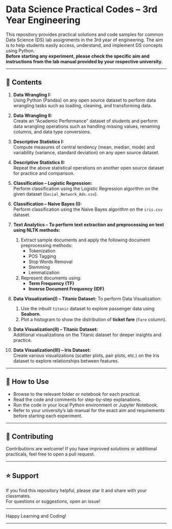 # Data Science Practical Codes – 3rd Year Engineering

This repository provides practical solutions and code samples for common Data Science (DS) lab assignments in the 3rd year of engineering. The aim is to help students easily access, understand, and implement DS concepts using Python.  
**Before starting any experiment, please check the specific aim and instructions from the lab manual provided by your respective university.**

---

## 📑 Contents

1. **Data Wrangling I:**  
   Using Python (Pandas) on any open source dataset to perform data wrangling tasks such as loading, cleaning, and transforming data.

2. **Data Wrangling II:**  
   Create an “Academic Performance” dataset of students and perform data wrangling operations such as handling missing values, renaming columns, and data type conversions.

3. **Descriptive Statistics I:**  
   Compute measures of central tendency (mean, median, mode) and variability (variance, standard deviation) on any open source dataset.

4. **Descriptive Statistics II:**  
   Repeat the above statistical operations on another open source dataset for practice and comparison.

5. **Classification – Logistic Regression:**  
   Perform classification using the Logistic Regression algorithm on the given dataset (`Social_Network_Ads.csv`).

6. **Classification – Naive Bayes (I):**  
   Perform classification using the Naive Bayes algorithm on the `iris.csv` dataset.

7. **Text Analytics – To perform text extraction and preprocessing on text using NLTK methods:**
   1. Extract sample documents and apply the following document preprocessing methods:  
      - Tokenization  
      - POS Tagging  
      - Stop Words Removal  
      - Stemming  
      - Lemmatization  
   2. Represent documents using:  
      - **Term Frequency (TF)**  
      - **Inverse Document Frequency (IDF)**  

8. **Data Visualization(I) – Titanic Dataset:**
   To perform Data Visualization:
      1. Use the inbuilt `titanic` dataset to explore passenger data using **Seaborn**.  
      2. Plot a histogram to show the distribution of **ticket fare** (`fare` column).
   
10. **Data Visualization(II) – Titanic Dataset:**  
   Additional visualizations on the Titanic dataset for deeper insights and practice.

11. **Data Visualization(III) – Iris Dataset:**  
    Create various visualizations (scatter plots, pair plots, etc.) on the Iris dataset to explore relationships between features.

---

## 🚀 How to Use

- Browse to the relevant folder or notebook for each practical.
- Read the code and comments for step-by-step explanations.
- Run the code in your local Python environment or Jupyter Notebook.
- Refer to your university’s lab manual for the exact aim and requirements before starting each experiment.

---

## 🤝 Contributing

Contributions are welcome! If you have improved solutions or additional practicals, feel free to open a pull request.

---

## ⭐ Support

If you find this repository helpful, please star it and share with your classmates.  
For questions or suggestions, open an issue!

---

Happy Learning and Coding!

---
